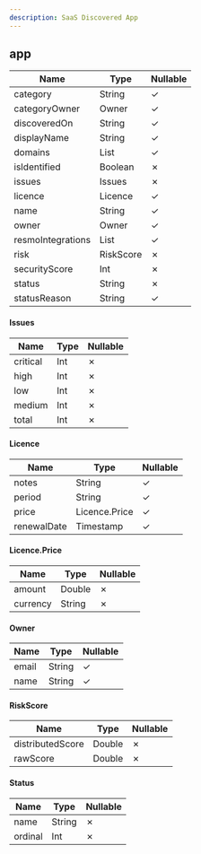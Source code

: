 ```yaml
---
description: SaaS Discovered App
---
```

app
---

| **Name**          | **Type**     | **Nullable** |
| ----------------- | ------------ | ------------ |
| category          | String       | &check;      |
| categoryOwner     | Owner        | &check;      |
| discoveredOn      | String       | &check;      |
| displayName       | String       | &check;      |
| domains           | List<String> | &check;      |
| isIdentified      | Boolean      | &cross;      |
| issues            | Issues       | &cross;      |
| licence           | Licence      | &check;      |
| name              | String       | &check;      |
| owner             | Owner        | &check;      |
| resmoIntegrations | List<String> | &check;      |
| risk              | RiskScore    | &cross;      |
| securityScore     | Int          | &cross;      |
| status            | String       | &cross;      |
| statusReason      | String       | &check;      |

#### Issues
| **Name** | **Type** | **Nullable** |
| -------- | -------- | ------------ |
| critical | Int      | &cross;      |
| high     | Int      | &cross;      |
| low      | Int      | &cross;      |
| medium   | Int      | &cross;      |
| total    | Int      | &cross;      |

#### Licence
| **Name**    | **Type**      | **Nullable** |
| ----------- | ------------- | ------------ |
| notes       | String        | &check;      |
| period      | String        | &check;      |
| price       | Licence.Price | &check;      |
| renewalDate | Timestamp     | &check;      |

#### Licence.Price
| **Name** | **Type** | **Nullable** |
| -------- | -------- | ------------ |
| amount   | Double   | &cross;      |
| currency | String   | &cross;      |

#### Owner
| **Name** | **Type** | **Nullable** |
| -------- | -------- | ------------ |
| email    | String   | &check;      |
| name     | String   | &check;      |

#### RiskScore
| **Name**         | **Type** | **Nullable** |
| ---------------- | -------- | ------------ |
| distributedScore | Double   | &cross;      |
| rawScore         | Double   | &cross;      |

#### Status
| **Name** | **Type** | **Nullable** |
| -------- | -------- | ------------ |
| name     | String   | &cross;      |
| ordinal  | Int      | &cross;      |
